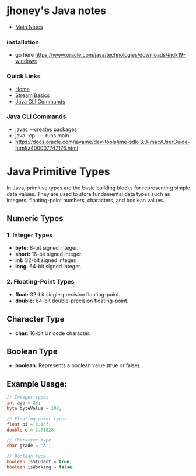 # jhoney's Java notes #
* [Main Notes](../README.md#quick-links)

### installation ###
* go here https://www.oracle.com/java/technologies/downloads/#jdk19-windows

### Quick Links ###
* [Home](../README.md)
* [Stream Basics](./LinqBasics/README.md)
* [Java CLI Commands](#dotnet_cli_commands)

### Java CLI Commands ###
* javac <filename>   --creates packages
* java -cp . <filename> -- runs main
* https://docs.oracle.com/javame/dev-tools/jme-sdk-3.0-mac/UserGuide-html/z400007747176.html
<a name="java_cli_commands"></a>

# Java Primitive Types

In Java, primitive types are the basic building blocks for representing simple data values. They are used to store fundamental data types such as integers, floating-point numbers, characters, and boolean values.

## Numeric Types

### 1. Integer Types

- **byte:** 8-bit signed integer.
- **short:** 16-bit signed integer.
- **int:** 32-bit signed integer.
- **long:** 64-bit signed integer.

### 2. Floating-Point Types

- **float:** 32-bit single-precision floating-point.
- **double:** 64-bit double-precision floating-point.

## Character Type

- **char:** 16-bit Unicode character.

## Boolean Type

- **boolean:** Represents a boolean value (true or false).

## Example Usage:

```java
// Integer types
int age = 25;
byte byteValue = 100;

// Floating-point types
float pi = 3.14f;
double e = 2.71828;

// Character type
char grade = 'A';

// Boolean type
boolean isStudent = true;
boolean isWorking = false;
``````